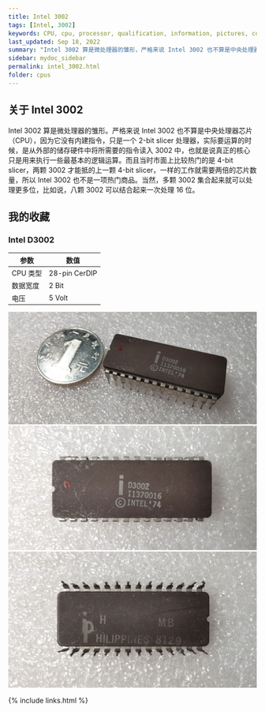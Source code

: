 ```yaml
---
title: Intel 3002
tags: [Intel, 3002]
keywords: CPU, cpu, processor, qualification, information, pictures, core, frequency, chip packaging, packaging, cpu info, x86, collection, amd, cyrix, harris, ibm, idt, iit, intel, motorola, nec, sgs, sgs-thomson, siemens, ST, signetics, mhs, ti, texas instruments, ulsi, umc, weitek, zilog, 3002, 4004, 4040, 8008, 808x, 8085, 8088, 8086, 80188, 80186, 80286, 286, 80386, 386, i386, Am386, 386sx, 386dx, 486, i486, 586, 486sx, 486dx, overdrive, 487, pentium, 586, 5x86, 386dlc, 386slc, 486dx2, mmx, ppro, pentium-pro, pro, athlon, duron, z80, dirk oppelt, dirk, oppelt, engineering, sample, samples
last_updated: Sep 18, 2022
summary: "Intel 3002 算是微处理器的雏形，严格来说 Intel 3002 也不算是中央处理器芯片（CPU），因为它没有内建指令，只是一个 2-bit slicer 处理器。"
sidebar: mydoc_sidebar
permalink: intel_3002.html
folder: cpus
---
```


## 关于 Intel 3002

Intel 3002 算是微处理器的雏形。严格来说 Intel 3002 也不算是中央处理器芯片（CPU），因为它没有内建指令，只是一个 2-bit slicer 处理器，实际要运算的时候，是从外部的储存硬件中将所需要的指令读入 3002 中，也就是说真正的核心只是用来执行一些最基本的逻辑运算。而且当时市面上比较热门的是 4-bit slicer，两颗 3002 才能抵的上一颗 4-bit slicer，一样的工作就需要两倍的芯片数量，所以 Intel 3002 也不是一项热门商品。当然，多颗 3002 集合起来就可以处理更多位，比如说，八颗 3002 可以结合起来一次处理 16 位。

## 我的收藏

### Intel D3002

| 参数 | 数值 |
| ------ | ------ |
| CPU 类型 | 28-pin CerDIP |
| 数据宽度 | 2 Bit |
| 电压 | 5 Volt |

![Intel D3002 侧面](/images/cpus/Intel/Intel_D3002_3.jpg)
![Intel D3002 正面](/images/cpus/Intel/Intel_D3002_1.jpg)
![Intel D3002 反面](/images/cpus/Intel/Intel_D3002_2.jpg)

{% include links.html %}
